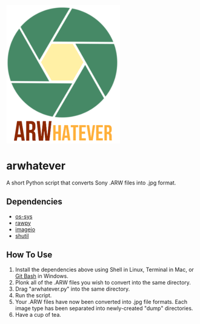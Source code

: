 <img src="logo.png" alt="Logo" width="300"/>

# arwhatever

A short Python script that converts Sony .ARW files into .jpg format.

## Dependencies

- [os-sys](https://pypi.org/project/os-sys/)
- [rawpy](https://pypi.org/project/rawpy/)
- [imageio](https://pypi.org/project/imageio/)
- [shutil](https://pypi.org/project/pytest-shutil/)

## How To Use

1. Install the dependencies above using Shell in Linux, Terminal in Mac, or [Git Bash](https://gitforwindows.org/) in Windows.
2. Plonk all of the .ARW files you wish to convert into the same directory.
3. Drag "arwhatever.py" into the same directory.
4. Run the script.
5. Your .ARW files have now been converted into .jpg file formats. Each image type has been separated into newly-created "dump" directories.
6. Have a cup of tea.
